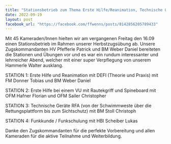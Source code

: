 ```yaml
---
title: "Stationsbetrieb zum Thema Erste Hilfe/Reanimation, Technische Geräte und Funkschulung"
date: 2022-09-19
layout: post
facebook_url: "https://facebook.com/ffwenns/posts/8142856205789433"
---
```


Mit 45 Kameraden/Innen hielten wir am vergangenen Freitag den 16.09 einen Stationsbetrieb im Rahmen unserer Herbstzugsübung ab. Unsere Zugskommandanten HV Pfefferle Patrick und BM Weber Daniel bereiteten die Stationen und Übungen vor und es war ein rundum interessanter und lehrreicher Abend, welcher mit einer super Verpflegung von unserem Hammerle Walter ausklang.

STATION 1: Erste Hilfe und Reanimation mit DEFI (Theorie und Praxis) mit FM Donner Tobias und BM Weber Daniel

STATION 2: Erste Hilfe bei einem VU mit Rautekgriff und Spineboard mit OFM Hafner Florian und OFM Sailer Christopher

STATION 3: Technische Geräte RFA (von der Schwimmweste über die Rettungsplattform bis zum Sichtschutz) mit BM Stoll Christoph

STATION 4: Funkkunde / Funkschulung mit HBI Scheiber Lukas

Danke den Zugskommandanten für die perfekte Vorbereitung und allen Kameraden für die aktive Teilnahme und Weiterbildung.
